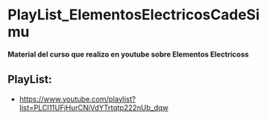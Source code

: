 # PlayList_ElementosElectricosCadeSimu

**Material del curso que realizo en youtube sobre Elementos Electricoss**

## PlayList:
- https://www.youtube.com/playlist?list=PLCl11UFjHurCNiVdYTrtqtp222nUb_dqw
